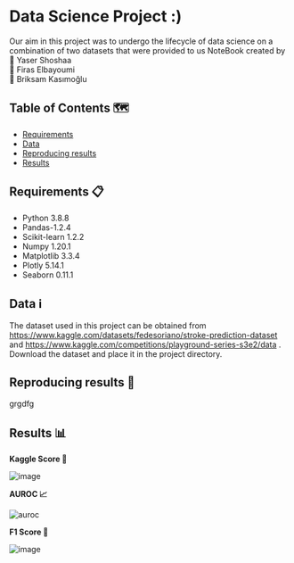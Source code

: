 # Data Science Project :)

Our aim in this project was to undergo the lifecycle of data science on a combination of two datasets that were provided to us 
NoteBook created by <br /> 
🌟 Yaser Shoshaa <br />
🌟 Firas Elbayoumi <br /> 
🌟 Briksam Kasımoğlu <br /> 


## Table of Contents 🗺️
- [Requirements](#requirements)
- [Data](#data)
- [Reproducing results](#reproducing-results)
- [Results](#results)

## Requirements 📋 <a name="requirements"></a>

- Python 3.8.8
- Pandas-1.2.4
- Scikit-learn 1.2.2
- Numpy 1.20.1
- Matplotlib 3.3.4
- Plotly 5.14.1
- Seaborn 0.11.1

## Data ℹ️ <a name="data"></a>

The dataset used in this project can be obtained from https://www.kaggle.com/datasets/fedesoriano/stroke-prediction-dataset and https://www.kaggle.com/competitions/playground-series-s3e2/data . Download the dataset and place it in the project directory.

## Reproducing results 🔁 <a name="reproducing-results"></a>

grgdfg

## Results 📊 <a name="results"></a>

**Kaggle Score 🎯**

![image](https://github.com/yasserzs3/Data_Science_Project/assets/68787298/dc00c829-9bcf-4be1-b66d-e8389558dc9a)

**AUROC 📈**

![auroc](https://github.com/yasserzs3/Data_Science_Project/assets/68787298/0b02f6ce-81c0-4cec-90d8-6318dc684329)

**F1 Score 📌**

![image](https://github.com/yasserzs3/Data_Science_Project/assets/68787298/3fa68a42-547f-4c66-aee5-7548e5b30b0d)
